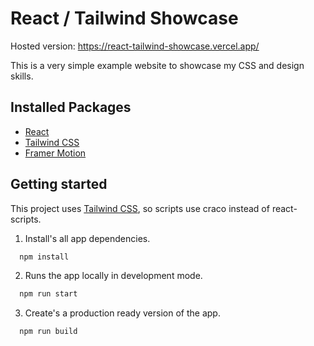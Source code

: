 # React / Tailwind Showcase

Hosted version: https://react-tailwind-showcase.vercel.app/

This is a very simple example website to showcase my CSS and design skills.

## Installed Packages

* [React](https://reactjs.org/)
* [Tailwind CSS](https://tailwindcss.com/docs/guides/create-react-app)
* [Framer Motion](https://www.framer.com/motion/)

## Getting started

This project uses [Tailwind CSS](https://tailwindcss.com/docs/guides/create-react-app), so scripts use craco instead of react-scripts.

1. Install's all app dependencies.
```sh
  npm install
```

2. Runs the app locally in development mode.
```sh
  npm run start
```

3. Create's a production ready version of the app.
```sh
  npm run build
```
